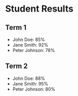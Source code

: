 # Student Results

## Term 1
- John Doe: 85%
- Jane Smith: 92%
- Peter Johnson: 78%

## Term 2
- John Doe: 88%
- Jane Smith: 95%
- Peter Johnson: 80%